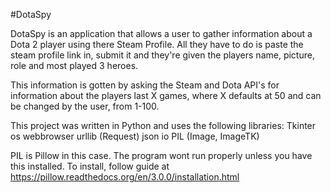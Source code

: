 #DotaSpy

DotaSpy is an application that allows a user to gather information about a Dota 2 player using there Steam Profile.
All they have to do is paste the steam profile link in, submit it and they're given the players name, picture, role and most played 3 heroes.

This information is gotten by asking the Steam and Dota API's for information about the players last X games, where X defaults at 50 and can be changed by the user, from 1-100.

This project was written in Python and uses the following libraries:
Tkinter
os
webbrowser 
urllib (Request)
json
io
PIL (Image, ImageTK)

PIL is Pillow in this case. The program wont run properly unless you have this installed.
To install, follow guide at https://pillow.readthedocs.org/en/3.0.0/installation.html